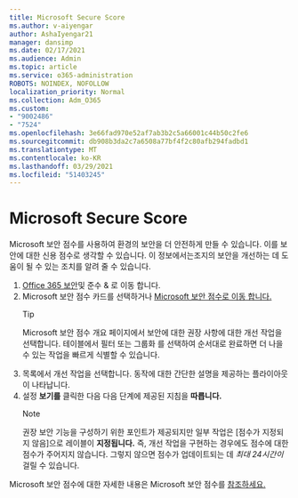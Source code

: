 ```yaml
---
title: Microsoft Secure Score
ms.author: v-aiyengar
author: AshaIyengar21
manager: dansimp
ms.date: 02/17/2021
ms.audience: Admin
ms.topic: article
ms.service: o365-administration
ROBOTS: NOINDEX, NOFOLLOW
localization_priority: Normal
ms.collection: Adm_O365
ms.custom:
- "9002486"
- "7524"
ms.openlocfilehash: 3e66fad970e52af7ab3b2c5a66001c44b50c2fe6
ms.sourcegitcommit: db908b3da2c7a6508a77bf4f2c80afb294fadbd1
ms.translationtype: MT
ms.contentlocale: ko-KR
ms.lasthandoff: 03/29/2021
ms.locfileid: "51403245"
---
```

# <a name="microsoft-secure-score"></a>Microsoft Secure Score

Microsoft 보안 점수를 사용하여 환경의 보안을 더 안전하게 만들 수 있습니다. 이를 보안에 대한 신용 점수로 생각할 수 있습니다. 이 정보에서는조지의 보안을 개선하는 데 도움이 될 수 있는 조치를 알려 줄 수 있습니다.

1. [Office 365 보안](https://go.microsoft.com/fwlink/p/?linkid=2077143)및 준수 & 로 이동 합니다.
1. Microsoft 보안 점수 카드를 선택하거나 [Microsoft 보안 점수로 이동 합니다.](https://go.microsoft.com/fwlink/?linkid=2099589)
    > [!TIP]
    >  Microsoft 보안 점수 개요 페이지에서 보안에 대한 권장 사항에 대한 개선 작업을 선택합니다. 테이블에서 필터 또는 그룹화 를 선택하여 순서대로 완료하면 더 나을 수 있는 작업을 빠르게 식별할 수 있습니다.
1. 목록에서 개선 작업을 선택합니다. 동작에 대한 간단한 설명을 제공하는 플라이아웃이 나타납니다.
1. 설정 **보기를** 클릭한 다음 다음 단계에 제공된 지침을 **따릅니다.**
    > [!NOTE]
    > 권장 보안 기능을 구성하기 위한 포인트가 제공되지만 일부 작업은 [점수가 지정되지 않음]으로 레이블이 **지정됩니다.** 즉, 개선 작업을 구현하는 경우에도 점수에 대한 점수가 주어지지 않습니다. 그렇지 않으면 점수가 업데이트되는 데 *최대 24시간이* 걸릴 수 있습니다.

Microsoft 보안 점수에 대한 자세한 내용은 Microsoft 보안 점수를 [참조하세요.](https://go.microsoft.com/fwlink/?linkid=2103077)